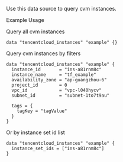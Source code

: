 Use this data source to query cvm instances.

Example Usage

Query all cvm instances

```hcl
data "tencentcloud_instances" "example" {}
```

Query cvm instances by filters

```hcl
data "tencentcloud_instances" "example" {
  instance_id       = "ins-a81rnm8c"
  instance_name     = "tf_example"
  availability_zone = "ap-guangzhou-6"
  project_id        = 0
  vpc_id            = "vpc-l040hycv"
  subnet_id         = "subnet-1to7t9au"

  tags = {
    tagKey = "tagValue"
  }
}
```

Or by instance set id list

```hcl
data "tencentcloud_instances" "example" {
  instance_set_ids = ["ins-a81rnm8c"]
}
```

